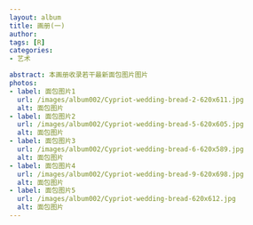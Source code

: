```yaml
---
layout: album
title: 画册(一)
author: 
tags: [R]
categories:
- 艺术

abstract: 本画册收录若干最新面包图片图片
photos:
- label: 面包图片1
  url: /images/album002/Cypriot-wedding-bread-2-620x611.jpg
  alt: 面包图片
- label: 面包图片2
  url: /images/album002/Cypriot-wedding-bread-5-620x605.jpg
  alt: 面包图片
- label: 面包图片3
  url: /images/album002/Cypriot-wedding-bread-6-620x589.jpg
  alt: 面包图片
- label: 面包图片4
  url: /images/album002/Cypriot-wedding-bread-9-620x698.jpg
  alt: 面包图片
- label: 面包图片5
  url: /images/album002/Cypriot-wedding-bread-620x612.jpg
  alt: 面包图片
---
```


